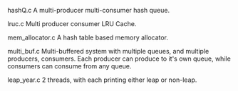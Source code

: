 hashQ.c
A multi-producer multi-consumer hash queue.

lruc.c
Multi producer consumer LRU Cache.

mem_allocator.c
A hash table based memory allocator.

multi_buf.c
Multi-buffered system with multiple queues, and multiple producers, consumers. 
Each producer can produce to it's own queue, while consumers can consume from any queue.

leap_year.c
2 threads, with each printing either leap or non-leap.
